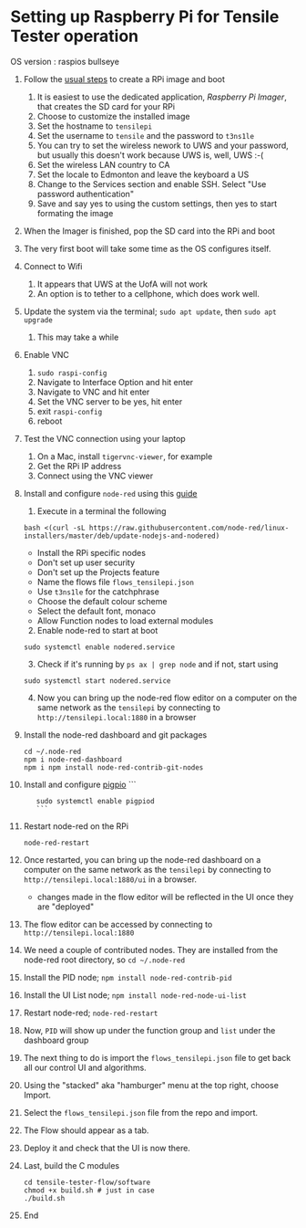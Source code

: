 # Setting up Raspberry Pi for Tensile Tester operation
OS version : raspios bullseye

1. Follow the [usual steps](https://www.raspberrypi.com/software/) to create a RPi image and boot
	1. It is easiest to use the dedicated application, *Raspberry Pi Imager*, that creates the SD card for your RPi
	2. Choose to customize the installed image
	3. Set the hostname to `tensilepi` 
	4. Set the username to `tensile` and the password to `t3ns1le`
	5. You can try to set the wireless nework to UWS and your password, but usually this doesn't work because UWS is, well, UWS :-(
	6. Set the wireless LAN country to CA
	7. Set the locale to Edmonton and leave the keyboard a US
	8. Change to the Services section and enable SSH. Select "Use password authentication"
	9. Save and say yes to using the custom settings, then yes to start formating the image
2. When the Imager is finished, pop the SD card into the RPi and boot
3. The very first boot will take some time as the OS configures itself.
4. Connect to Wifi
	1. It appears that UWS at the UofA will not work
	2. An option is to tether to a cellphone, which does work well.
5. Update the system via the terminal; `sudo apt update`, then `sudo apt upgrade`
	1. This may take a while
6. Enable VNC
	1. `sudo raspi-config`
	2. Navigate to Interface Option and hit enter
	3. Navigate to VNC and hit enter
	4. Set the VNC server to be yes, hit enter
	5. exit `raspi-config`
	6. reboot
7.  Test the VNC connection using your laptop
	1.  On a Mac, install `tigervnc-viewer`, for example
	2.  Get the RPi IP address
	3.  Connect using the VNC viewer
8. Install and configure `node-red` using this [guide](https://nodered.org/docs/getting-started/raspberrypi) 
	1. Execute in a terminal the following
     
	  ```
	  bash <(curl -sL https://raw.githubusercontent.com/node-red/linux-installers/master/deb/update-nodejs-and-nodered)
	  ```
	  * Install the RPi specific nodes
	  * Don't set up user security
	  * Don't set up the Projects feature
	  * Name the flows file `flows_tensilepi.json`
	  * Use `t3ns1le` for the catchphrase
	  * Choose the default colour scheme
	  * Select the default font, monaco
	  * Allow Function nodes to load external modules

	2. Enable node-red to start at boot
      ```
      sudo systemctl enable nodered.service
      ```
	3. Check if it's running by `ps ax | grep node` and if not, start using
      ```
      sudo systemctl start nodered.service
	  ```
	4. Now you can bring up the node-red flow editor on a computer on the same network as the `tensilepi` by connecting to `http://tensilepi.local:1880` in a browser
10. Install the node-red dashboard and git packages
      ```
      cd ~/.node-red
      npm i node-red-dashboard
      npm i npm install node-red-contrib-git-nodes
      ```
11. Install and configure [pigpio](https://gist.github.com/tstellanova/8b1fb350a148eace6541b5fbd2c021ca)
           ```
		   
		   sudo systemctl enable pigpiod
		   ```
12. Restart node-red on the RPi
      ```
      node-red-restart
      ```
13. Once restarted, you can bring up the node-red dashboard on a computer on the same network as the `tensilepi` by connecting to `http://tensilepi.local:1880/ui` in a browser.
    * changes made in the flow editor will be reflected in the UI once they are "deployed"
14. The flow editor can be accessed by connecting to `http://tensilepi.local:1880`
15. We need a couple of contributed nodes. They are installed from the node-red root directory, so `cd ~/.node-red`
16. Install the PID node; `npm install node-red-contrib-pid`
17. Install the UI List node; `npm install node-red-node-ui-list`
18. Restart node-red; `node-red-restart`
19. Now, `PID` will show up under the function group and `list` under the dashboard group
20. The next thing to do is import the `flows_tensilepi.json` file to get back all our control UI and algorithms.
21. Using the "stacked" aka "hamburger" menu at the top right, choose Import.
22. Select the `flows_tensilepi.json` file from the repo and import.
23. The Flow should appear as a tab. 
24. Deploy it and check that the UI is now there.
25. Last, build the C modules
    ```
	cd tensile-tester-flow/software
	chmod +x build.sh # just in case
	./build.sh
	```
26. End
  
